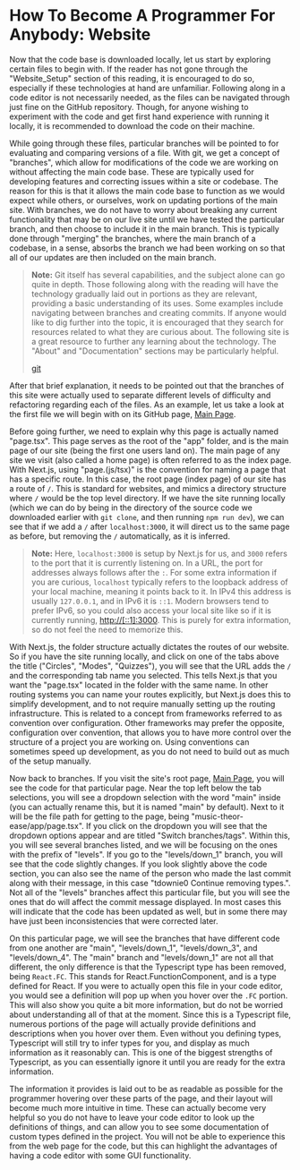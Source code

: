 # How To Become A Programmer For Anybody: Website

Now that the code base is downloaded locally, let us start by exploring certain files to begin with.
If the reader has not gone through the "Website_Setup" section of this reading, it is encouraged to do so,
especially if these technologies at hand are unfamiliar. Following along in a code editor is not necessarily
needed, as the files can be navigated through just fine on the GitHub repository. Though, for anyone wishing to
experiment with the code and get first hand experience with running it locally, it is recommended to download
the code on their machine.

While going through these files, particular branches will be pointed to for evaluating and comparing versions of
a file. With git, we get a concept of "branches", which allow for modifications of the code we are working on
without affecting the main code base. These are typically used for developing features and correcting
issues within a site or codebase. The reason for this is that it allows the main code base to function as we
would expect while others, or ourselves, work on updating portions of the main site. With branches, we do not
have to worry about breaking any current functionality that may be on our live site until we have tested the
particular branch, and then choose to include it in the main branch. This is typically done through "merging" the
branches, where the main branch of a codebase, in a sense, absorbs the branch we had been working on
so that all of our updates are then included on the main branch.

> **Note:** Git itself has several capabilities, and the subject alone can go quite in depth. Those following
> along with the reading will have the technology gradually laid out in portions as they are relevant, providing
> a basic understanding of its uses. Some examples include navigating between branches and creating commits.
> If anyone would like to dig further into the topic, it is encouraged that they search for resources related
> to what they are curious about. The following site is a great resource to further any learning about the
> technology. The "About" and "Documentation" sections may be particularly helpful.
>
> [git](https://git-scm.com/)

After that brief explanation, it needs to be pointed out that the branches of this site were actually used
to separate different levels of difficulty and refactoring regarding each of the files. As an example, let us
take a look at the first file we will begin with on its GitHub page,
[Main Page](https://github.com/tdownie0/music-theor-ease/blob/main/app/page.tsx).

Before going further, we need to explain why this page is actually named "page.tsx". This page serves
as the root of the "app" folder, and is the main page of our site (being the first one users land
on). The main page of any site we visit (also called a home page) is often referred to as the index page. With
Next.js, using "page.(js/tsx)" is the convention for naming a page that has a specific route. In this case, the
root page (index page) of our site has a route of `/`. This is standard for websites, and mimics a directory
structure where `/` would be the top level directory. If we have the site running locally (which we can do
by being in the directory of the source code we downloaded earlier with `git clone`, and then running
`npm run dev`), we can see that if we add a `/` after `localhost:3000`, it will direct us to the same page as
before, but removing the `/` automatically, as it is inferred.

> **Note:** Here, `localhost:3000` is setup by Next.js for us, and `3000` refers to the port that it is
> currently listening on. In a URL, the port for addresses always follows after the `:`. For some extra
> information if you are curious, `localhost` typically refers to the loopback address of your local
> machine, meaning it points back to it. In IPv4 this address is usually `127.0.0.1`, and in IPv6 it is
> `::1`. Modern browsers tend to prefer IPv6, so you could also access your local site like so if it is
> currently running, [http://[::1]:3000](http://[::1]:3000). This is purely for extra information, so do
> not feel the need to memorize this.

With Next.js, the folder structure actually dictates the routes of our website. So if you have the site
running locally, and click on one of the tabs above the title ("Circles", "Modes", "Quizzes"), you will
see that the URL adds the `/` and the corresponding tab name you selected. This tells Next.js that you
want the "page.tsx" located in the folder with the same name. In other routing systems you can name your
routes explicitly, but Next.js does this to simplify development, and to not require manually setting up the
routing infrastructure. This is related to a concept from frameworks referred to as convention over
configuration. Other frameworks may prefer the opposite, configuration over convention, that allows you to
have more control over the structure of a project you are working on. Using conventions can sometimes speed up
development, as you do not need to build out as much of the setup manually.

Now back to branches. If you visit the site's root page,
[Main Page](https://github.com/tdownie0/music-theor-ease/blob/main/app/page.tsx), you will see the code
for that particular page. Near the top left below the tab selections, you will see a dropdown selection with the
word "main" inside (you can actually rename this, but it is named "main" by default). Next to it will be
the file path for getting to the page, being "music-theor-ease/app/page.tsx". If you click on the dropdown
you will see that the dropdown options appear and are titled "Switch branches/tags". Within this, you will see
several branches listed, and we will be focusing on the ones with the prefix of "levels". If you go to the
"levels/down_1" branch, you will see that the code slightly changes. If you look slightly above the code
section, you can also see the name of the person who made the last commit along with their message,
in this case "tdownie0 Continue removing types.". Not all of the "levels" branches affect this particular
file, but you will see the ones that do will affect the commit message displayed. In most cases this
will indicate that the code has been updated as well, but in some there may have just been inconsistencies
that were corrected later.

On this particular page, we will see the branches that have different code from one another are "main",
"levels/down_1", "levels/down_3", and "levels/down_4". The "main" branch and "levels/down_1" are not all that
different, the only difference is that the Typescript type has been removed, being `React.FC`. This stands
for React.FunctionComponent, and is a type defined for React. If you were to actually open this file in your
code editor, you would see a definition will pop up when you hover over the `.FC` portion. This will also
show you quite a bit more information, but do not be worried about understanding all of that at the moment.
Since this is a Typescript file, numerous portions of the page will actually provide definitions and
descriptions when you hover over them. Even without you defining types, Typescript will still try to
infer types for you, and display as much information as it reasonably can. This is one of the biggest strengths
of Typescript, as you can essentially ignore it until you are ready for the extra information.

The information it provides is laid out to be as readable as possible for the programmer hovering over these
parts of the page, and their layout will become much more intuitive in time. These can actually become very
helpful so you do not have to leave your code editor to look up the definitions of things, and can allow you to
see some documentation of custom types defined in the project. You will not be able to experience this from the
web page for the code, but this can highlight the advantages of having a code editor with some GUI
functionality.
